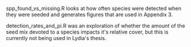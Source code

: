 spp_found_vs_missing.R looks at how often species were detected when they were seeded and generates figures that are used in Appendix 3. 

detection_rates_and_pi.R was an exploration of whether the amount of the seed mix devoted to a species impacts it's relative cover, but this is currently not being used in Lydia's thesis. 